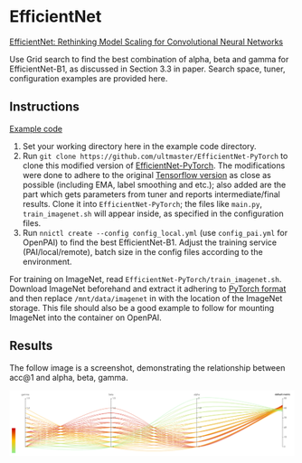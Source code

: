 # EfficientNet

[EfficientNet: Rethinking Model Scaling for Convolutional Neural Networks](https://arxiv.org/abs/1905.11946)

Use Grid search to find the best combination of alpha, beta and gamma for EfficientNet-B1, as discussed in Section 3.3 in paper. Search space, tuner, configuration examples are provided here.

## Instructions

[Example code](https://github.com/microsoft/nni/tree/master/examples/trials/efficientnet)

1. Set your working directory here in the example code directory.
2. Run `git clone https://github.com/ultmaster/EfficientNet-PyTorch` to clone this modified version of [EfficientNet-PyTorch](https://github.com/lukemelas/EfficientNet-PyTorch). The modifications were done to adhere to the original [Tensorflow version](https://github.com/tensorflow/tpu/tree/master/models/official/efficientnet) as close as possible (including EMA, label smoothing and etc.); also added are the part which gets parameters from tuner and reports intermediate/final results. Clone it into `EfficientNet-PyTorch`; the files like `main.py`, `train_imagenet.sh` will appear inside, as specified in the configuration files.
3. Run `nnictl create --config config_local.yml` (use `config_pai.yml` for OpenPAI) to find the best EfficientNet-B1. Adjust the training service (PAI/local/remote), batch size in the config files according to the environment.

For training on ImageNet, read `EfficientNet-PyTorch/train_imagenet.sh`. Download ImageNet beforehand and extract it adhering to [PyTorch format](https://pytorch.org/docs/stable/torchvision/datasets.html#imagenet) and then replace `/mnt/data/imagenet` in with the location of the ImageNet storage. This file should also be a good example to follow for mounting ImageNet into the container on OpenPAI.

## Results

The follow image is a screenshot, demonstrating the relationship between acc@1 and alpha, beta, gamma.

![](../../img/efficientnet_search_result.png)
